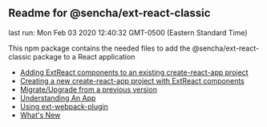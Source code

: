 ## Readme for @sencha/ext-react-classic

last run: Mon Feb 03 2020 12:40:32 GMT-0500 (Eastern Standard Time)

This npm package contains the needed files to add the @sencha/ext-react-classic package to a React application

- [Adding ExtReact components to an existing create-react-app project](https://github.com/sencha/ext-react/blob/ext-react-7.1.1/packages/ext-react-classic//Users/marcgusmano/_git/sencha/ext-allshared/generate/filetemplates/react/guides//Users/marcgusmano/_git/sencha/ext-allshared/generate/filetemplates/react/guides/Adding_ExtReact_to_create-react-app_project.md)
- [Creating a new create-react-app project with ExtReact components](https://github.com/sencha/ext-react/blob/ext-react-7.1.1/packages/ext-react-classic//Users/marcgusmano/_git/sencha/ext-allshared/generate/filetemplates/react/guides/Creating_create-react-app_ExtReact.md)
- [Migrate/Upgrade from a previous version](https://github.com/sencha/ext-react/blob/ext-react-7.1.1/packages/ext-react-classic/MIGRATE.md)
- [Understanding An App](https://github.com/sencha/ext-react/blob/ext-react-7.1.1/packages/ext-react-classic/UNDERSTANDING_AN_APP.md)
- [Using ext-webpack-plugin](https://github.com/sencha/ext-react/blob/ext-react-7.1.1/packages/ext-react-classic/USING_EXT_WEBPACK_PLUGIN.md)
- [What's New](https://github.com/sencha/ext-react/blob/ext-react-7.1.1/packages/ext-react-classic/WHATS_NEW.md)